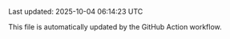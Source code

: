 Last updated: 2025-10-04 06:14:23 UTC

This file is automatically updated by the GitHub Action workflow.
